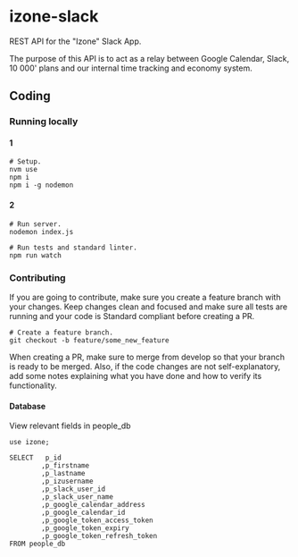 # izone-slack

REST API for the "Izone" Slack App.

The purpose of this API is to act as a relay between Google Calendar, Slack, 10 000' plans and our internal time tracking and economy system.

## Coding

### Running locally

#### 1

```
# Setup.
nvm use
npm i
npm i -g nodemon

```

#### 2

```
# Run server.
nodemon index.js
```

```
# Run tests and standard linter.
npm run watch
```

### Contributing

If you are going to contribute, make sure you create a feature branch with your changes. Keep changes clean and focused and make sure all tests are running and your code is Standard compliant before creating a PR.

```
# Create a feature branch.
git checkout -b feature/some_new_feature
```

When creating a PR, make sure to merge from develop so that your branch is ready to be merged. Also, if the code changes are not self-explanatory, add some notes explaining what you have done and how to verify its functionality.

#### Database

View relevant fields in people_db
```
use izone;

SELECT	 p_id
		,p_firstname
		,p_lastname
		,p_izusername
		,p_slack_user_id
		,p_slack_user_name
		,p_google_calendar_address
		,p_google_calendar_id
		,p_google_token_access_token
		,p_google_token_expiry
		,p_google_token_refresh_token
FROM people_db

```
